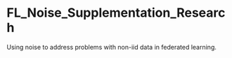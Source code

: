 # FL_Noise_Supplementation_Research
 Using noise to address problems with non-iid data in federated learning.
